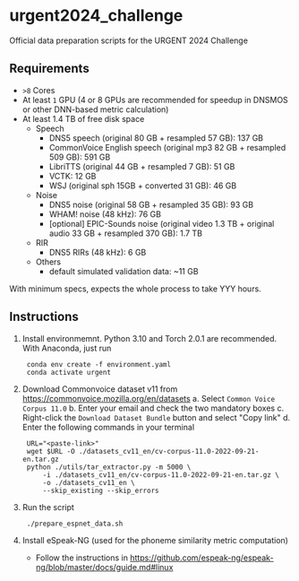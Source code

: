 # urgent2024_challenge
Official data preparation scripts for the URGENT 2024 Challenge

## Requirements

- `>8` Cores
- At least `1` GPU (4 or 8 GPUs are recommended for speedup in DNSMOS or other DNN-based metric calculation)
- At least 1.4 TB of free disk space
  - Speech
    - DNS5 speech (original 80 GB + resampled 57 GB): 137 GB
    - CommonVoice English speech (original mp3 82 GB + resampled 509 GB): 591 GB
    - LibriTTS (original 44 GB + resampled 7 GB): 51 GB
    - VCTK: 12 GB
    - WSJ (original sph 15GB + converted 31 GB): 46 GB
  - Noise
    - DNS5 noise (original 58 GB + resampled 35 GB): 93 GB
    - WHAM! noise (48 kHz): 76 GB
    - [optional] EPIC-Sounds noise (original video 1.3 TB + original audio 33 GB + resampled 370 GB): 1.7 TB
  - RIR
    - DNS5 RIRs (48 kHz): 6 GB
  - Others
    - default simulated validation data: ~11 GB

With minimum specs, expects the whole process to take YYY hours.

## Instructions

1. Install environmemnt. Python 3.10 and Torch 2.0.1 are recommended.
   With Anaconda, just run

        conda env create -f environment.yaml
        conda activate urgent

2. Download Commonvoice dataset v11 from https://commonvoice.mozilla.org/en/datasets
    a. Select `Common Voice Corpus 11.0`
    b. Enter your email and check the two mandatory boxes
    c. Right-click the `Download Dataset Bundle` button and select "Copy link"
    d. Enter the following commands in your terminal

        URL="<paste-link>"
        wget $URL -O ./datasets_cv11_en/cv-corpus-11.0-2022-09-21-en.tar.gz
        python ./utils/tar_extractor.py -m 5000 \
            -i ./datasets_cv11_en/cv-corpus-11.0-2022-09-21-en.tar.gz \
            -o ./datasets_cv11_en \
            --skip_existing --skip_errors 

3. Run the script

        ./prepare_espnet_data.sh

4. Install eSpeak-NG (used for the phoneme similarity metric computation)
   - Follow the instructions in https://github.com/espeak-ng/espeak-ng/blob/master/docs/guide.md#linux
